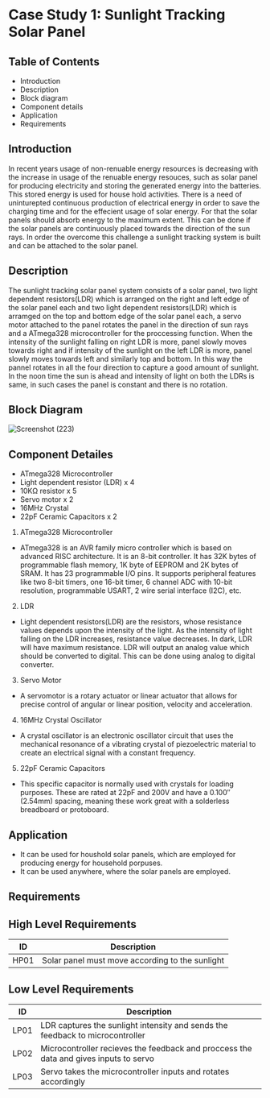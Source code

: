 # Case Study 1: Sunlight Tracking Solar Panel

## Table of Contents


* Introduction
* Description
* Block diagram
* Component details
* Application
* Requirements

## Introduction

In recent years usage of non-renuable energy resources is decreasing with the increase in usage of the renuable energy resouces, such as solar panel for producing electricity
and storing the generated energy into the batteries. This stored energy is used for house hold activities. There is a need of uninturepted continuous production of electrical
energy in order to save the charging time and for the effecient usage of solar energy. For that the solar panels should absorb energy to the maximum extent. This can be done if
the solar panels are continuously placed towards the direction of the sun rays. In order the overcome this challenge a sunlight tracking system is built and can be attached to
the solar panel.

## Description

The sunlight tracking solar panel system consists of a solar panel, two light dependent resistors(LDR) which is arranged on the right and left edge of the solar panel each and
two light dependent resistors(LDR) which is arramged on the top and bottom edge of the solar panel each, a servo motor attached to the panel rotates the panel in the direction
of sun rays and a ATmega328 microcontroller for the proccessing function. When the intensity of the sunlight falling on right LDR is more, panel slowly moves towards right and
if intensity of the sunlight on the left LDR is more, panel slowly moves towards left and similarly top and bottom. In this way the pannel rotates in all the four direction to
capture a good amount of sunlight. In the noon time the sun is ahead and intensity of light on both the LDRs is same, in such cases the panel is constant and there is no
rotation.

## Block Diagram

![Screenshot (223)](https://user-images.githubusercontent.com/42509490/154859576-4ad74e80-039b-4972-b607-7d4af07cdea3.png)

## Component Detailes

* ATmega328 Microcontroller
* Light dependent resistor (LDR) x 4
* 10KΩ resistor x 5
* Servo motor x 2
* 16MHz Crystal
* 22pF Ceramic Capacitors x 2


1. ATmega328 Microcontroller
* ATmega328 is an AVR family micro controller which is based on advanced RISC architecture. It is an 8-bit controller. It has 32K bytes of programmable flash memory, 1K byte of
  EEPROM and 2K bytes of SRAM. It has 23 programmable I/O pins. It supports peripheral features like two 8-bit timers, one 16-bit timer, 6 channel ADC with 10-bit resolution,
  programmable USART, 2 wire serial interface (I2C), etc.
  
2. LDR
* Light dependent resistors(LDR) are the resistors, whose resistance values depends upon the intensity of the light. As the intensity of light falling on the LDR increases,
  resistance value decreases. In dark, LDR will have maximum resistance. LDR will output an analog value which should be converted to digital. This can be done using analog to
  digital converter.

3. Servo Motor
* A servomotor is a rotary actuator or linear actuator that allows for precise control of angular or linear position, velocity and acceleration.

4. 16MHz Crystal Oscillator
* A crystal oscillator is an electronic oscillator circuit that uses the mechanical resonance of a vibrating crystal of piezoelectric material to create an electrical signal
  with a constant frequency.

5. 22pF Ceramic Capacitors
* This specific capacitor is normally used with crystals for loading purposes. These are rated at 22pF and 200V and have a 0.100″ (2.54mm) spacing, meaning these work great
  with a solderless breadboard or protoboard.
  
## Application

* It can be used for houshold solar panels, which are employed for producing energy for household porpuses.
* It can be used anywhere, where the solar panels are employed.

## Requirements

## High Level Requirements
| ID | Description  |
|----|-------------------------------------------------|
|HP01| Solar panel must move according to the sunlight |

## Low Level Requirements

| ID | Description  |
|----|-----------------------------------------------------------------|
|LP01| LDR captures the sunlight intensity and sends the feedback to microcontroller |
|LP02| Microcontroller recieves the feedback and proccess the data and gives inputs to servo |
|LP03| Servo takes the microcontroller inputs and rotates accordingly |
